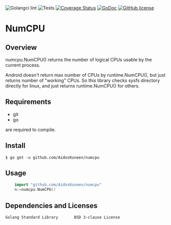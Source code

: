 ![Golangci lint](https://github.com/AidosKuneen/numcpu/actions/workflows/golangci-lint.yml/badge.svg)
![Tests](https://github.com/AidosKuneen/numcpu/actions/workflows/tests.yml/badge.svg)
[![Coverage Status](https://coveralls.io/repos/github/AidosKuneen/numcpu/badge.svg?branch=master)](https://coveralls.io/github/AidosKuneen/numcpu?branch=master)
[![GoDoc](https://godoc.org/github.com/AidosKuneen/numcpu?status.svg)](https://godoc.org/github.com/AidosKuneen/numcpu)
[![GitHub license](https://img.shields.io/badge/license-MIT-blue.svg)](https://raw.githubusercontent.com/AidosKuneen/numcpu/master/LICENSE)


NumCPU
=====

## Overview

numcpu.NumCPU() returns the number of logical CPUs usable by the current process.

Android doesn't return max number of CPUs by runtime.NumCPU(),
but just returns number of "working" CPUs.
So this library checks sysfs directory directly for linux, and just returns runtime.NumCPU() for others.

## Requirements

* git
* go

are required to compile.


## Install
    $ go get -u github.com/AidosKuneen/numcpu


## Usage

```go
	import "github.com/AidosKuneen/numcpu"
	n:=numcpu.NumCPU()
```


## Dependencies and Licenses

```
Golang Standard Library       BSD 3-clause License
```
